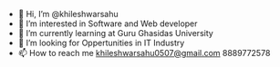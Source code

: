 - 👋 Hi, I’m @khileshwarsahu
- 👀 I’m interested in Software and Web developer
- 🌱 I’m currently learning at Guru Ghasidas University
- 💞️ I’m looking for Oppertunities in IT Industry
- 📫 How to reach me khileshwarsahu0507@gmail.com 8889772578

<!---
khileshwarsahu0507/khileshwarsahu0507 is a ✨ special ✨ repository because its `README.md` (this file) appears on your GitHub profile.
You can click the Preview link to take a look at your changes.
--->

